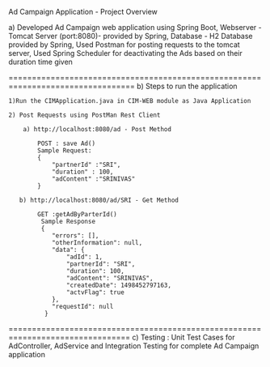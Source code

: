 Ad Campaign Application - Project Overview 

a) Developed Ad Campaign web application using Spring Boot, 
    Webserver -  Tomcat Server (port:8080)- provided by Spring,
    Database - H2 Database provided by Spring,
    Used Postman for posting requests to the tomcat server,
    Used Spring Scheduler for deactivating the Ads based on their duration time given
  
=================================================================================
b) Steps to run the application

	1)Run the CIMApplication.java in CIM-WEB module as Java Application

	2) Post Requests using PostMan Rest Client

		a) http://localhost:8080/ad - Post Method
	 
		    POST : save Ad()
			Sample Request:
			{
				"partnerId" :"SRI",
				"duration" : 100,
				"adContent" :"SRINIVAS"
			}

	   b) http://localhost:8080/ad/SRI - Get Method

			GET :getAdByParterId()
			 Sample Response
			 {
				"errors": [],
				"otherInformation": null,
				"data": {
					"adId": 1,
					"partnerId": "SRI",
					"duration": 100,
					"adContent": "SRINIVAS",
					"createdDate": 1498452797163,
					"actvFlag": true
				},
				"requestId": null
			  }

================================================================================
c) Testing : 
      Unit Test Cases for AdController, AdService and
      Integration Testing for complete Ad Campaign application


